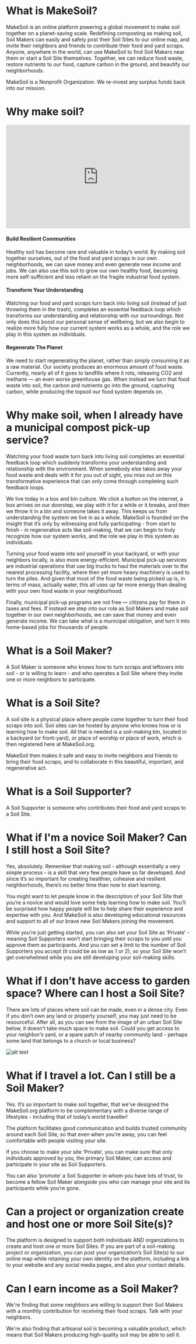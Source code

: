 # What is MakeSoil?

MakeSoil is an online platform powering a global movement to make soil together on a planet-saving scale. Redefining composting as making soil, Soil Makers can easily and safely post their Soil Sites to our online map, and invite their neighbors and friends to contribute their food and yard scraps. Anyone, anywhere in the world, can use MakeSoil to find Soil Makers near them or start a Soil Site themselves. Together, we can reduce food waste, restore nutrients to our food, capture carbon in the ground, and beautify our neighborhoods.

MakeSoil is a Nonprofit Organization. We re-invest any surplus funds back into our mission.

# Why make soil?

<div style="overflow:hidden;padding-bottom:56.25%;position:relative;height:0;">
<iframe style="left:0;top:0;height:100%;width:100%;position:absolute;" width="560" height="315" src="https://www.youtube.com/embed/k0x8JDKns5c" frameborder="0" allow="accelerometer; autoplay; encrypted-media; gyroscope; picture-in-picture" allowfullscreen></iframe>
</div>

#### Build Resilient Communities

Healthy soil has become rare and valuable in today’s world. By making soil together ourselves, out of the food and yard scraps in our own neighborhoods, we can save money and even generate new income and jobs. We can also use this soil to grow our own healthy food, becoming more self-sufficient and less reliant on the fragile industrial food system.

#### Transform Your Understanding

Watching our food and yard scraps turn back into living soil (instead of just throwing them in the trash), completes an essential feedback loop which transforms our understanding and relationship with our surroundings. Not only does this boost our personal sense of wellbeing, but we also begin to realize more fully how our current system works as a whole, and the role we play in this system as individuals.

#### Regenerate The Planet

We need to start regenerating the planet, rather than simply consuming it as a raw material. Our society produces an enormous amount of food waste. Currently, nearly all of it goes to landfills where it rots, releasing CO2 and methane — an even worse greenhouse gas. When instead we turn that food waste into soil, the carbon and nutrients go into the ground, capturing carbon, while producing the topsoil our food system depends on.

# Why make soil, when I already have a municipal compost pick-up service?

Watching your food waste turn back into living soil completes an essential feedback loop which suddenly transforms your understanding and relationship with the environment. When somebody else takes away your food waste and deals with it for you out of sight, you miss out on this transformative experience that can only come through completing such feedback loops.

We live today in a box and bin culture. We click a button on the internet, a box arrives on our doorstep, we play with it for a while or it breaks, and then we throw it in a bin and someone takes it away. This keeps us from understanding the system we live in as a whole. MakeSoil is founded on the insight that it’s only by witnessing and fully participating - from start to finish - in regenerative acts like soil-making, that we can begin to truly recognize how our system works, and the role we play in this system as individuals.

Turning your food waste into soil yourself in your backyard, or with your neighbors locally, is also more energy-efficient. Municipal pick-up services are industrial operations that use big trucks to haul the materials over to the nearest processing facility, where then yet more heavy machinery is used to turn the piles. And given that most of the food waste being picked up is, in terms of mass, actually water, this all uses up far more energy than dealing with your own food waste in your neighborhood.

Finally, municipal pick-up programs are not free — citizens pay for them in taxes and fees. If instead we step into our role as Soil Makers and make soil together in our own neighborhoods, we can save that money and even generate income. We can take what is a municipal obligation, and turn it into home-based jobs for thousands of people.

# What is a Soil Maker?

A Soil Maker is someone who knows how to turn scraps and leftovers into soil - or is willing to learn - and who operates a Soil Site where they invite one or more neighbors to participate.

# What is a Soil Site?

A soil site is a physical place where people come together to turn their food scraps into soil. Soil sites can be hosted by anyone who knows how or is learning how to make soil. All that is needed is a soil-making bin, located in a backyard (or front-yard), or place of worship or place of work, which is then registered here at MakeSoil.org.

MakeSoil then makes it safe and easy to invite neighbors and friends to bring their food scraps, and to collaborate in this beautiful, important, and regenerative act.

# What is a Soil Supporter?

A Soil Supporter is someone who contributes their food and yard scraps to a Soil Site.

# What if I'm a novice Soil Maker? Can I still host a Soil Site?

Yes, absolutely. Remember that making soil - although essentially a very simple process - is a skill that very few people have so far developed. And since it’s so important for creating healthier, cohesive and resilient neighborhoods, there’s no better time than now to start learning.

You might want to let people know in the description of your Soil Site that you’re a novice and would love some help learning how to make soil. You’ll be surprised how happy people will be to help share their experience and expertise with you. And MakeSoil is also developing educational resources and support to all of our brave new Soil Makers joining the movement.

While you’re just getting started, you can also set your Soil Site as ‘Private’ - meaning Soil Supporters won’t start bringing their scraps to you until you approve them as participants. And you can set a limit to the number of Soil Supporters you accept (it could be as low as 1 or 2), so your Soil Site won’t get overwhelmed while you are still developing your soil-making skills.

# What if I don’t have access to garden space? Where can I host a Soil Site?

There are lots of places where soil can be made, even in a dense city. Even if you don’t own any land or property yourself, you may just need to be resourceful. After all, as you can see from the image of an urban Soil Site below, it doesn’t take much space to make soil. Could you get access to your neighbor’s yard, or a spare patch of nearby community land - perhaps some land that belongs to a church or local business?

![alt text](https://raw.githubusercontent.com/MakeSoil/public-pages/master/Josh%20Bin.jpg)

# What if I travel a lot. Can I still be a Soil Maker?

Yes. It’s so important to make soil together, that we’ve designed the MakeSoil.org platform to be complementary with a diverse range of lifestyles - including that of today’s world traveller!

The platform facilitates good communication and builds trusted community around each Soil Site, so that even when you’re away, you can feel comfortable with people visiting your site.

If you choose to make your site ‘Private’, you can make sure that only individuals approved by you, the primary Soil Maker, can access and participate in your site as Soil Supporters.

You can also ‘promote’ a Soil Supporter in whom you have lots of trust, to become a fellow Soil Maker alongside you who can manage your site and its participants while you’re gone.

# Can a project or organization create and host one or more Soil Site(s)?

The platform is designed to support both individuals AND organizations to create and host one or more Soil Sites. If you are part of a soil-making project or organization, you can post your organization’s Soil Site(s) to our online map while retaining your own identity on the platform, including a link to your website and any social media pages, and also your contact details.

# Can I earn income as a Soil Maker?
We're finding that some neighbors are willing to support their Soil Makers with a monthly contribution for receiving their food scraps. Talk with your neighbors.

We're also finding that artisanal soil is becoming a valuable product, which means that Soil Makers producing high-quality soil may be able to sell it.